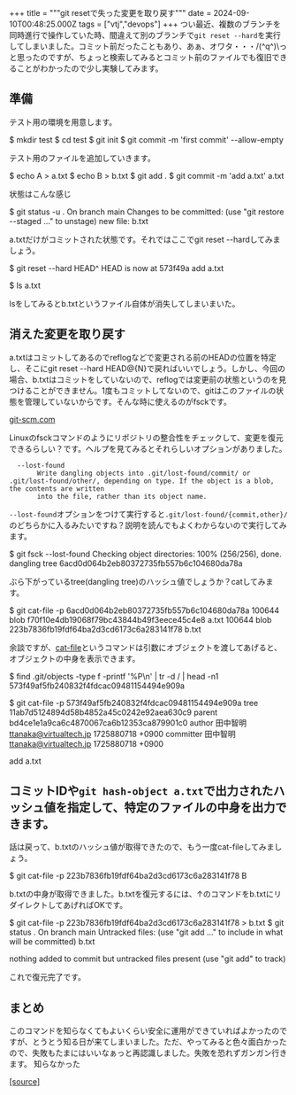 +++
title = """git resetで失った変更を取り戻す"""
date = 2024-09-10T00:48:25.000Z
tags = ["vtj","devops"]
+++
つい最近、複数のブランチを同時進行で操作していた時、間違えて別のブランチで`git reset --hard`を実行してしまいました。コミット前だったこともあり、あぁ、オワタ・・・/(^q^)\\っと思ったのですが、ちょっと検索してみるとコミット前のファイルでも復旧できることがわかったので少し実験してみます。

準備
--

テスト用の環境を用意します。

$ mkdir test
$ cd test
$ git init
$ git commit -m 'first commit' --allow-empty

テスト用のファイルを追加していきます。

$ echo A > a.txt
$ echo B > b.txt
$ git add .
$ git commit -m 'add a.txt' a.txt

状態はこんな感じ

$ git status -u .
On branch main
Changes to be committed:
  (use "git restore --staged <file>..." to unstage)
        new file:   b.txt

a.txtだけがコミットされた状態です。それではここでgit reset --hardしてみましょう。

$ git reset --hard HEAD^
HEAD is now at 573f49a add a.txt

$ ls
a.txt

lsをしてみるとb.txtというファイル自体が消失してしまいまいた。

消えた変更を取り戻す
----------

a.txtはコミットしてあるのでreflogなどで変更される前のHEADの位置を特定し、そこにgit reset --hard HEAD@{N}で戻ればいいでしょう。しかし、今回の場合、b.txtはコミットをしていないので、reflogでは変更前の状態というのを見つけることができません。1度もコミットしてないので、gitはこのファイルの状態を管理していないからです。そんな時に使えるのがfsckです。

[git-scm.com](https://git-scm.com/docs/git-fsck/en)

Linuxのfsckコマンドのようにリポジトリの整合性をチェックして、変更を復元できるらしい？です。ヘルプを見てみるとそれらしいオプションがありました。

      --lost-found
           Write dangling objects into .git/lost-found/commit/ or .git/lost-found/other/, depending on type. If the object is a blob, the contents are written
           into the file, rather than its object name.

`--lost-found`オプションをつけて実行すると`.git/lost-found/{commit,other}/`のどちらかに入るみたいですね？説明を読んでもよくわからないので実行してみます。

$ git fsck --lost-found
Checking object directories: 100% (256/256), done.
dangling tree 6acd0d064b2eb80372735fb557b6c104680da78a

ぶら下がっているtree(dangling tree)のハッシュ値でしょうか？catしてみます。

$ git cat-file -p 6acd0d064b2eb80372735fb557b6c104680da78a
100644 blob f70f10e4db19068f79bc43844b49f3eece45c4e8    a.txt
100644 blob 223b7836fb19fdf64ba2d3cd6173c6a283141f78    b.txt

余談ですが、[cat-file](https://git-scm.com/docs/git-cat-file)というコマンドは引数にオブジェクトを渡してあげると、オブジェクトの中身を表示できます。

$ find .git/objects -type f -printf '%P\\n' | tr -d / | head -n1
573f49af5fb240832f4fdcac09481154494e909a

$ git cat-file -p 573f49af5fb240832f4fdcac09481154494e909a
tree 11ab7d5124894d58b4852a45c0242e92aea630c9
parent bd4ce1e1a9ca6c4870067ca6b12353ca879901c0
author 田中智明 <ttanaka@virtualtech.jp> 1725880718 +0900
committer 田中智明 <ttanaka@virtualtech.jp> 1725880718 +0900

add a.txt

コミットIDや`git hash-object a.txt`で出力されたハッシュ値を指定して、特定のファイルの中身を出力できます。
-----------------------------------------------------------------

話は戻って、b.txtのハッシュ値が取得できたので、もう一度cat-fileしてみましょう。

$ git cat-file -p 223b7836fb19fdf64ba2d3cd6173c6a283141f78
B

b.txtの中身が取得できました。b.txtを復元するには、↑のコマンドをb.txtにリダイレクトしてあげればOKです。

$ git cat-file -p 223b7836fb19fdf64ba2d3cd6173c6a283141f78 > b.txt
$ git status .
On branch main
Untracked files:
  (use "git add <file>..." to include in what will be committed)
        b.txt

nothing added to commit but untracked files present (use "git add" to track)

これで復元完了です。

まとめ
---

このコマンドを知らなくてもよいくらい安全に運用ができていればよかったのですが、とうとう知る日が来てしまいました。ただ、やってみると色々面白かったので、失敗もたまにはいいなぁっと再認識しました。失敗を恐れずガンガン行きます。 知らなかった

[[source]](https://devops-blog.virtualtech.jp/entry/20240910/1725929305)
